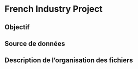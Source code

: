 # French Industry Project

## Objectif 
## Source de données  

## Description de l’organisation des fichiers 
